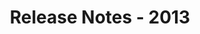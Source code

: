 ﻿---
title: Release Notes - 2013
second_title: Aspose.Words for Java
articleTitle: Release Notes - 2013
linktitle: Release Notes - 2013
description: "Aspose.Words for Java Release Notes - 2013 – learn about the latest updates and fixes."
type: docs
weight: 80
url: /java/release-notes-2013/
---


